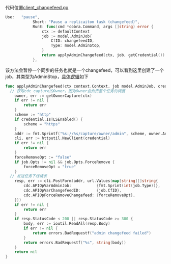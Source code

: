 代码位置[client_changefeed.go](https://github.com/pingcap/ticdc/blob/1c3653e292835b674fa47f0be7ac463ef64593fe/cmd/client_changefeed.go#L90)

```go
Use:   "pause",
			Short: "Pause a replicaiton task (changefeed)",
			RunE: func(cmd *cobra.Command, args []string) error {
				ctx := defaultContext
				job := model.AdminJob{
					CfID: changefeedID,
					Type: model.AdminStop,
				}
				return applyAdminChangefeed(ctx, job, getCredential())
			},
```

该方法会暂停一个同步的任务也就是一个changefeed，可以看到这里创建了一个job，其类型为AdminStop，[具体逻辑](https://github.com/pingcap/ticdc/blob/1c3653e292835b674fa47f0be7ac463ef64593fe/cmd/util.go#L143)如下

```go
func applyAdminChangefeed(ctx context.Context, job model.AdminJob, credential *security.Credential) error {
  // 获取cdc capture的Owner，因为Owner会负责整个任务的调度
	owner, err := getOwnerCapture(ctx)
	if err != nil {
		return err
	}
	scheme := "http"
	if credential.IsTLSEnabled() {
		scheme = "https"
	}
	addr := fmt.Sprintf("%s://%s/capture/owner/admin", scheme, owner.AdvertiseAddr)
	cli, err := httputil.NewClient(credential)
	if err != nil {
		return err
	}
	forceRemoveOpt := "false"
	if job.Opts != nil && job.Opts.ForceRemove {
		forceRemoveOpt = "true"
	}
  // 发送任务下线请求
	resp, err := cli.PostForm(addr, url.Values(map[string][]string{
		cdc.APIOpVarAdminJob:           {fmt.Sprint(int(job.Type))},
		cdc.APIOpVarChangefeedID:       {job.CfID},
		cdc.APIOpForceRemoveChangefeed: {forceRemoveOpt},
	}))
	if err != nil {
		return err
	}
	if resp.StatusCode < 200 || resp.StatusCode >= 300 {
		body, err := ioutil.ReadAll(resp.Body)
		if err != nil {
			return errors.BadRequestf("admin changefeed failed")
		}
		return errors.BadRequestf("%s", string(body))
	}
	return nil
}
```

